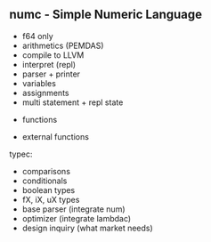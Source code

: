 ## numc - Simple Numeric Language

+ f64 only
+ arithmetics (PEMDAS)
+ compile to LLVM
+ interpret (repl)
+ parser + printer
+ variables
+ assignments
+ multi statement + repl state

- functions

- external functions

typec:
- comparisons
- conditionals
- boolean types
- fX, iX, uX types
- base parser (integrate num)
- optimizer (integrate lambdac)
- design inquiry (what market needs)